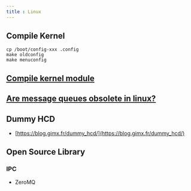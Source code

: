 ```yaml
---
title : Linux
---
```


## Compile Kernel
```shell
cp /boot/config-xxx .config
make oldconfig
make menuconfig
```

## [Compile kernel module](https://wiki.archlinux.org/index.php/Compile_kernel_module)
## [Are message queues obsolete in linux?](https://stackoverflow.com/questions/967335/are-message-queues-obsolete-in-linux)

## Dummy HCD
 * [https://blog.gimx.fr/dummy_hcd/](https://blog.gimx.fr/dummy_hcd/)

## Open Source Library
### IPC
 * ZeroMQ
